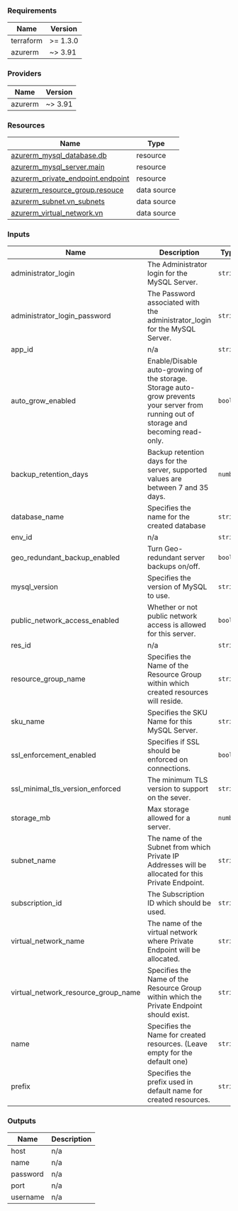 <!-- BEGIN_TF_DOCS -->
### Requirements

| Name | Version |
|------|---------|
| terraform | >= 1.3.0 |
| azurerm | ~> 3.91 |

### Providers

| Name | Version |
|------|---------|
| azurerm | ~> 3.91 |

### Resources

| Name | Type |
|------|------|
| [azurerm_mysql_database.db](https://registry.terraform.io/providers/hashicorp/azurerm/latest/docs/resources/mysql_database) | resource |
| [azurerm_mysql_server.main](https://registry.terraform.io/providers/hashicorp/azurerm/latest/docs/resources/mysql_server) | resource |
| [azurerm_private_endpoint.endpoint](https://registry.terraform.io/providers/hashicorp/azurerm/latest/docs/resources/private_endpoint) | resource |
| [azurerm_resource_group.resouce](https://registry.terraform.io/providers/hashicorp/azurerm/latest/docs/data-sources/resource_group) | data source |
| [azurerm_subnet.vn_subnets](https://registry.terraform.io/providers/hashicorp/azurerm/latest/docs/data-sources/subnet) | data source |
| [azurerm_virtual_network.vn](https://registry.terraform.io/providers/hashicorp/azurerm/latest/docs/data-sources/virtual_network) | data source |

### Inputs

| Name | Description | Type | Default | Required |
|------|-------------|------|---------|:--------:|
| administrator\_login | The Administrator login for the MySQL Server. | `string` | n/a | yes |
| administrator\_login\_password | The Password associated with the administrator\_login for the MySQL Server. | `string` | n/a | yes |
| app\_id | n/a | `string` | n/a | yes |
| auto\_grow\_enabled | Enable/Disable auto-growing of the storage. Storage auto-grow prevents your server from running out of storage and becoming read-only. | `bool` | n/a | yes |
| backup\_retention\_days | Backup retention days for the server, supported values are between 7 and 35 days. | `number` | n/a | yes |
| database\_name | Specifies the name for the created database | `string` | n/a | yes |
| env\_id | n/a | `string` | n/a | yes |
| geo\_redundant\_backup\_enabled | Turn Geo-redundant server backups on/off. | `bool` | n/a | yes |
| mysql\_version | Specifies the version of MySQL to use. | `string` | n/a | yes |
| public\_network\_access\_enabled | Whether or not public network access is allowed for this server. | `bool` | n/a | yes |
| res\_id | n/a | `string` | n/a | yes |
| resource\_group\_name | Specifies the Name of the Resource Group within which created resources will reside. | `string` | n/a | yes |
| sku\_name | Specifies the SKU Name for this MySQL Server. | `string` | n/a | yes |
| ssl\_enforcement\_enabled | Specifies if SSL should be enforced on connections. | `bool` | n/a | yes |
| ssl\_minimal\_tls\_version\_enforced | The minimum TLS version to support on the sever. | `string` | n/a | yes |
| storage\_mb | Max storage allowed for a server. | `number` | n/a | yes |
| subnet\_name | The name of the Subnet from which Private IP Addresses will be allocated for this Private Endpoint. | `string` | n/a | yes |
| subscription\_id | The Subscription ID which should be used. | `string` | n/a | yes |
| virtual\_network\_name | The name of the virtual network where Private Endpoint will be allocated. | `string` | n/a | yes |
| virtual\_network\_resource\_group\_name | Specifies the Name of the Resource Group within which the Private Endpoint should exist. | `string` | n/a | yes |
| name | Specifies the Name for created resources. (Leave empty for the default one) | `string` | `""` | no |
| prefix | Specifies the prefix used in default name for created resources. | `string` | `"hum-rp-mysql-ex-"` | no |

### Outputs

| Name | Description |
|------|-------------|
| host | n/a |
| name | n/a |
| password | n/a |
| port | n/a |
| username | n/a |
<!-- END_TF_DOCS -->